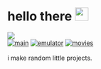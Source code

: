 # hello there <img src="https://discordmojis.com/emojis/10031-60fps_parrot/download" width="30px">
![](https://komarev.com/ghpvc/?username=archiivv)</br>
[![main](https://img.shields.io/badge/archiiv.cc-8A2BE2)](https://archiiv.cc) [![emulator](https://img.shields.io/badge/emulator.archiiv.cc-2c7ee2)](https://emulator.archiiv.cc) [![movies](https://img.shields.io/badge/movies.archiiv.cc-d92ce2)](https://movies.archiiv.cc)<br />
 <br />
i make random little projects. <br />
